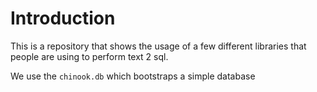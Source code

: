 # Introduction

This is a repository that shows the usage of a few different libraries that people are using to perform text 2 sql.

We use the `chinook.db` which bootstraps a simple database